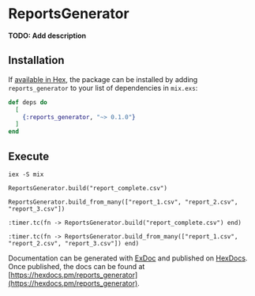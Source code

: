 # ReportsGenerator

**TODO: Add description**



## Installation

If [available in Hex](https://hex.pm/docs/publish), the package can be installed
by adding `reports_generator` to your list of dependencies in `mix.exs`:

```elixir
def deps do
  [
    {:reports_generator, "~> 0.1.0"}
  ]
end
```

## Execute

```
iex -S mix
```

```
ReportsGenerator.build("report_complete.csv")
```

```
ReportsGenerator.build_from_many(["report_1.csv", "report_2.csv", "report_3.csv"])
```

```
:timer.tc(fn -> ReportsGenerator.build("report_complete.csv") end)
```

```
:timer.tc(fn -> ReportsGenerator.build_from_many(["report_1.csv", "report_2.csv", "report_3.csv"]) end)
```

Documentation can be generated with [ExDoc](https://github.com/elixir-lang/ex_doc)
and published on [HexDocs](https://hexdocs.pm). Once published, the docs can
be found at [https://hexdocs.pm/reports_generator](https://hexdocs.pm/reports_generator).

